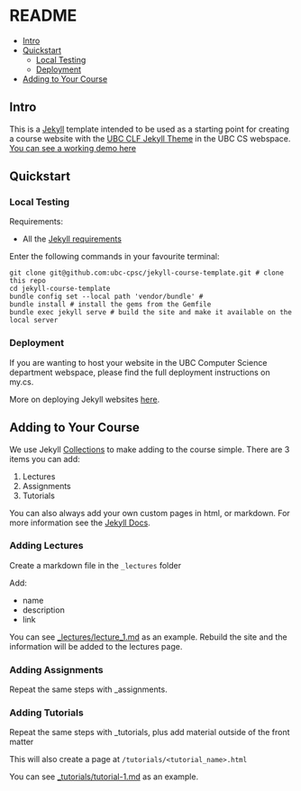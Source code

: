 # README

- [Intro](#intro)
- [Quickstart](#quickstart)
  - [Local Testing](#local-testing)
  - [Deployment](#deployment)
- [Adding to Your Course](#adding-to-your-course)

## Intro

This is a [Jekyll](https://jekyllrb.com/) template intended to be used as a starting point for creating a course website with the [UBC CLF Jekyll Theme](https://github.com/ubc-cpsc/jekyll-clf-theme) in the UBC CS webspace. [You can see a working demo here](https://www.cs.ubc.ca/local/course-template/)

## Quickstart

### Local Testing

Requirements:
- All the [Jekyll requirements](https://jekyllrb.com/docs/installation/#requirements)

Enter the following commands in your favourite terminal:
```
git clone git@github.com:ubc-cpsc/jekyll-course-template.git # clone this repo
cd jekyll-course-template
bundle config set --local path 'vendor/bundle' #
bundle install # install the gems from the Gemfile
bundle exec jekyll serve # build the site and make it available on the local server
```

### Deployment

If you are wanting to host your website in the UBC Computer Science department webspace, please find the full deployment instructions on my.cs.

More on deploying Jekyll websites [here](https://jekyllrb.com/docs/deployment/). 

## Adding to Your Course

We use Jekyll [Collections](https://jekyllrb.com/docs/collections/) to make adding to the course simple.
There are 3 items you can add:
1) Lectures
2) Assignments
3) Tutorials

You can also always add your own custom pages in html, or markdown. For more information see the [Jekyll Docs](https://jekyllrb.com/docs/step-by-step/).

### Adding Lectures

Create a markdown file in the `_lectures` folder

Add:
- name
- description
- link

You can see [_lectures/lecture_1.md](_lectures/lecture_1.md?plain=1) as an example. Rebuild the site and the information will be added to the lectures page.

### Adding Assignments

Repeat the same steps with _assignments.

### Adding Tutorials

Repeat the same steps with _tutorials, plus add material outside of the front matter

This will also create a page at `/tutorials/<tutorial_name>.html`

You can see [_tutorials/tutorial-1.md](_tutorials/tutorial-1.md?plain=1) as an example.
